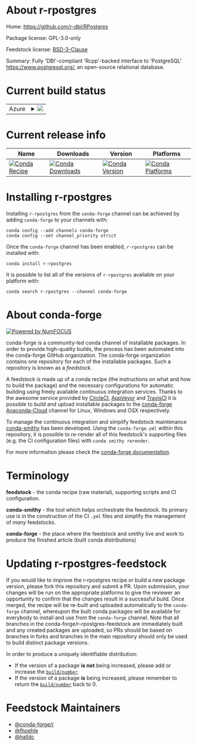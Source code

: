 About r-rpostgres
=================

Home: https://github.com/r-dbi/RPostgres

Package license: GPL-3.0-only

Feedstock license: [BSD-3-Clause](https://github.com/conda-forge/r-rpostgres-feedstock/blob/master/LICENSE.txt)

Summary: Fully 'DBI'-compliant 'Rcpp'-backed interface to 'PostgreSQL' <https://www.postgresql.org/>,
an open-source relational database.


Current build status
====================


<table>
    
  <tr>
    <td>Azure</td>
    <td>
      <details>
        <summary>
          <a href="https://dev.azure.com/conda-forge/feedstock-builds/_build/latest?definitionId=5770&branchName=master">
            <img src="https://dev.azure.com/conda-forge/feedstock-builds/_apis/build/status/r-rpostgres-feedstock?branchName=master">
          </a>
        </summary>
        <table>
          <thead><tr><th>Variant</th><th>Status</th></tr></thead>
          <tbody><tr>
              <td>linux_64_r_base4.0</td>
              <td>
                <a href="https://dev.azure.com/conda-forge/feedstock-builds/_build/latest?definitionId=5770&branchName=master">
                  <img src="https://dev.azure.com/conda-forge/feedstock-builds/_apis/build/status/r-rpostgres-feedstock?branchName=master&jobName=linux&configuration=linux_64_r_base4.0" alt="variant">
                </a>
              </td>
            </tr><tr>
              <td>linux_64_r_base4.1</td>
              <td>
                <a href="https://dev.azure.com/conda-forge/feedstock-builds/_build/latest?definitionId=5770&branchName=master">
                  <img src="https://dev.azure.com/conda-forge/feedstock-builds/_apis/build/status/r-rpostgres-feedstock?branchName=master&jobName=linux&configuration=linux_64_r_base4.1" alt="variant">
                </a>
              </td>
            </tr><tr>
              <td>osx_64_r_base4.0</td>
              <td>
                <a href="https://dev.azure.com/conda-forge/feedstock-builds/_build/latest?definitionId=5770&branchName=master">
                  <img src="https://dev.azure.com/conda-forge/feedstock-builds/_apis/build/status/r-rpostgres-feedstock?branchName=master&jobName=osx&configuration=osx_64_r_base4.0" alt="variant">
                </a>
              </td>
            </tr><tr>
              <td>osx_64_r_base4.1</td>
              <td>
                <a href="https://dev.azure.com/conda-forge/feedstock-builds/_build/latest?definitionId=5770&branchName=master">
                  <img src="https://dev.azure.com/conda-forge/feedstock-builds/_apis/build/status/r-rpostgres-feedstock?branchName=master&jobName=osx&configuration=osx_64_r_base4.1" alt="variant">
                </a>
              </td>
            </tr><tr>
              <td>win_64_r_base4.0</td>
              <td>
                <a href="https://dev.azure.com/conda-forge/feedstock-builds/_build/latest?definitionId=5770&branchName=master">
                  <img src="https://dev.azure.com/conda-forge/feedstock-builds/_apis/build/status/r-rpostgres-feedstock?branchName=master&jobName=win&configuration=win_64_r_base4.0" alt="variant">
                </a>
              </td>
            </tr><tr>
              <td>win_64_r_base4.1</td>
              <td>
                <a href="https://dev.azure.com/conda-forge/feedstock-builds/_build/latest?definitionId=5770&branchName=master">
                  <img src="https://dev.azure.com/conda-forge/feedstock-builds/_apis/build/status/r-rpostgres-feedstock?branchName=master&jobName=win&configuration=win_64_r_base4.1" alt="variant">
                </a>
              </td>
            </tr>
          </tbody>
        </table>
      </details>
    </td>
  </tr>
</table>

Current release info
====================

| Name | Downloads | Version | Platforms |
| --- | --- | --- | --- |
| [![Conda Recipe](https://img.shields.io/badge/recipe-r--rpostgres-green.svg)](https://anaconda.org/conda-forge/r-rpostgres) | [![Conda Downloads](https://img.shields.io/conda/dn/conda-forge/r-rpostgres.svg)](https://anaconda.org/conda-forge/r-rpostgres) | [![Conda Version](https://img.shields.io/conda/vn/conda-forge/r-rpostgres.svg)](https://anaconda.org/conda-forge/r-rpostgres) | [![Conda Platforms](https://img.shields.io/conda/pn/conda-forge/r-rpostgres.svg)](https://anaconda.org/conda-forge/r-rpostgres) |

Installing r-rpostgres
======================

Installing `r-rpostgres` from the `conda-forge` channel can be achieved by adding `conda-forge` to your channels with:

```
conda config --add channels conda-forge
conda config --set channel_priority strict
```

Once the `conda-forge` channel has been enabled, `r-rpostgres` can be installed with:

```
conda install r-rpostgres
```

It is possible to list all of the versions of `r-rpostgres` available on your platform with:

```
conda search r-rpostgres --channel conda-forge
```


About conda-forge
=================

[![Powered by NumFOCUS](https://img.shields.io/badge/powered%20by-NumFOCUS-orange.svg?style=flat&colorA=E1523D&colorB=007D8A)](http://numfocus.org)

conda-forge is a community-led conda channel of installable packages.
In order to provide high-quality builds, the process has been automated into the
conda-forge GitHub organization. The conda-forge organization contains one repository
for each of the installable packages. Such a repository is known as a *feedstock*.

A feedstock is made up of a conda recipe (the instructions on what and how to build
the package) and the necessary configurations for automatic building using freely
available continuous integration services. Thanks to the awesome service provided by
[CircleCI](https://circleci.com/), [AppVeyor](https://www.appveyor.com/)
and [TravisCI](https://travis-ci.com/) it is possible to build and upload installable
packages to the [conda-forge](https://anaconda.org/conda-forge)
[Anaconda-Cloud](https://anaconda.org/) channel for Linux, Windows and OSX respectively.

To manage the continuous integration and simplify feedstock maintenance
[conda-smithy](https://github.com/conda-forge/conda-smithy) has been developed.
Using the ``conda-forge.yml`` within this repository, it is possible to re-render all of
this feedstock's supporting files (e.g. the CI configuration files) with ``conda smithy rerender``.

For more information please check the [conda-forge documentation](https://conda-forge.org/docs/).

Terminology
===========

**feedstock** - the conda recipe (raw material), supporting scripts and CI configuration.

**conda-smithy** - the tool which helps orchestrate the feedstock.
                   Its primary use is in the construction of the CI ``.yml`` files
                   and simplify the management of *many* feedstocks.

**conda-forge** - the place where the feedstock and smithy live and work to
                  produce the finished article (built conda distributions)


Updating r-rpostgres-feedstock
==============================

If you would like to improve the r-rpostgres recipe or build a new
package version, please fork this repository and submit a PR. Upon submission,
your changes will be run on the appropriate platforms to give the reviewer an
opportunity to confirm that the changes result in a successful build. Once
merged, the recipe will be re-built and uploaded automatically to the
`conda-forge` channel, whereupon the built conda packages will be available for
everybody to install and use from the `conda-forge` channel.
Note that all branches in the conda-forge/r-rpostgres-feedstock are
immediately built and any created packages are uploaded, so PRs should be based
on branches in forks and branches in the main repository should only be used to
build distinct package versions.

In order to produce a uniquely identifiable distribution:
 * If the version of a package **is not** being increased, please add or increase
   the [``build/number``](https://docs.conda.io/projects/conda-build/en/latest/resources/define-metadata.html#build-number-and-string).
 * If the version of a package **is** being increased, please remember to return
   the [``build/number``](https://docs.conda.io/projects/conda-build/en/latest/resources/define-metadata.html#build-number-and-string)
   back to 0.

Feedstock Maintainers
=====================

* [@conda-forge/r](https://github.com/conda-forge/r/)
* [@fhoehle](https://github.com/fhoehle/)
* [@halldc](https://github.com/halldc/)

